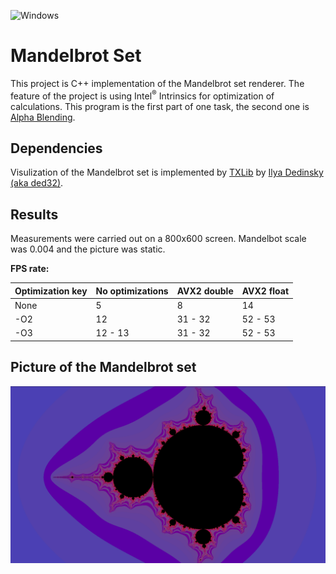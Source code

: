 ![Windows](https://img.shields.io/badge/Windows-0078D6?style=for-the-badge&logo=windows&logoColor=white)

# Mandelbrot Set

This project is C++ implementation of the Mandelbrot set renderer. The feature of the project is using Intel<sup>&reg;</sup> Intrinsics for optimization of calculations. This program is the first part of one task, the second one is [Alpha Blending](https://github.com/KetchuppOfficial/Alpha_Blending).

## Dependencies

Visulization of the Mandelbrot set is implemented by [TXLib](https://github.com/ded32/TXLib) by [Ilya Dedinsky (aka ded32)](https://github.com/ded32).

## Results

Measurements were carried out on a 800x600 screen. Mandelbot scale was 0.004 and the picture was static.

**FPS rate:**

| Optimization key | No optimizations | AVX2 double | AVX2 float |
|------------------|------------------|-------------|------------|
|       None       |        5         |     8       |     14     |
|       -O2        |       12         |   31 - 32   |  52 - 53   |
|       -O3        |     12 - 13      |   31 - 32   |  52 - 53   |

## Picture of the Mandelbrot set

![Picture](Picture.png)
